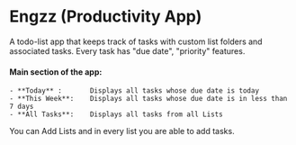 # Engzz (Productivity App)
A todo-list app that keeps track of tasks with custom list folders and associated tasks.
Every task has "due date", "priority" features.


#### Main section of the app:

    - **Today** :       Displays all tasks whose due date is today
    - **This Week**:    Displays all tasks whose due date is in less than 7 days
    - **All Tasks**:    Displays all tasks from all Lists

You can Add Lists and in every list you are able to add tasks.
